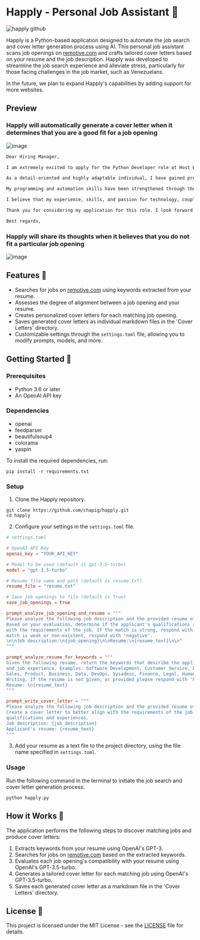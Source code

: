 # Happly - Personal Job Assistant 🤖
![happly github](https://github.com/chapig/happly/assets/46666572/5cd6980b-13e5-4952-9084-e4e10245f685)

Happly is a Python-based application designed to automate the job search and cover letter generation process using AI. This personal job assistant scans job openings on [remotive.com](https://remotive.com/) and crafts tailored cover letters based on your resume and the job description. Happly was developed to streamline the job search experience and alleviate stress, particularly for those facing challenges in the job market, such as Venezuelans.

In the future, we plan to expand Happly's capabilities by adding support for more websites.

## Preview

### Happly will automatically generate a cover letter when it determines that you are a good fit for a job opening
![image](https://github.com/chapig/happly/assets/46666572/7ba5c4e1-f2ac-4740-b0cd-11549b22746f)

```markdown
Dear Hiring Manager,

I am extremely excited to apply for the Python Developer role at Host Wise. The opportunity to add a relevant touch of technology, automation and AI integration to traditional tourism and estate markets resonates with my passions and experience. As a multilingual IT Analyst and Software Developer with a strong background in data analysis, software development, and CRM implementation, I believe I will bring tremendous value to Host Wise's mission to transform the industry of vacation rentals and real estate investment.

As a detail-oriented and highly adaptable individual, I have gained proficiency in programming languages such as Python, Julia, and JavaScript, as well as multiple operating systems and cloud services. This has allowed me to gather and analyze relevant data for businesses and continuously improve its processes by automating and digitalizing them. Additionally, I have experience querying databases like MySQL or PostgreSQL and creating personalized back-office communications to provide property owners with full overviews of their assets and return on investment.

My programming and automation skills have been strengthened through the implementation of Zoho CRM by leveraging Zapier, Python, Zoho Workflows, and Zoho Blueprints to streamline business processes at IP Immigration Pros Inc. Contributing to the largest Latin American NFT project at Philon Group, I developed and deployed multiple Discord bots using the Python Wrapper API for enhanced user engagement and managed client referrals through SQLite, among other tasks.

I believe that my experience, skills, and passion for technology, coupled with my driven attitude and ability to innovate, make me a strong candidate for the role at Host Wise. I am not only willing to learn new skills but also passionate about doing so. The opportunity to work remotely with a flexible schedule and a supportive team that values impact, being data and experiment-driven, and having fun while doing it is an added bonus that demonstrates Host Wise's commitment to ensuring its team members have a healthy work-life balance.

Thank you for considering my application for this role. I look forward to the opportunity to contribute my skills and experience to Host Wise.

Best regards,
```

### Happly will share its thoughts when it believes that you do not fit a particular job opening
![image](https://github.com/chapig/happly/assets/46666572/f8362298-20c9-4c1f-828c-d1478a0c89bd)


## Features 🌟

- Searches for jobs on [remotive.com](https://remotive.com/) using keywords extracted from your resume.
- Assesses the degree of alignment between a job opening and your resume.
- Creates personalized cover letters for each matching job opening.
- Saves generated cover letters as individual markdown files in the 'Cover Letters' directory.
- Customizable settings through the `settings.toml` file, allowing you to modify prompts, models, and more.

## Getting Started 🚀

### Prerequisites

- Python 3.6 or later
- An OpenAI API key

### Dependencies

- openai
- feedparser
- beautifulsoup4
- colorama
- yaspin

To install the required dependencies, run:

```
pip install -r requirements.txt
```

### Setup

1. Clone the Happly repository.

```
git clone https://github.com/chapig/happly.git
cd happly
```

2. Configure your settings in the `settings.toml` file.

```toml
# settings.toml

# OpenAI API Key
openai_key = "YOUR_API_KEY"

# Model to be used (default is gpt-3.5-turbo)
model = "gpt-3.5-turbo"

# Resume file name and path (default is resume.txt)
resume_file = "resume.txt"

# Save job openings to file (default is True)
save_job_openings = true

prompt_analyze_job_opening_and_resume = """
Please analyze the following job description and the provided resume of an applicant.
Based on your evaluation, determine if the applicant's qualifications and experience align
with the requirements of the job. If the match is strong, respond with 'positive'. If the
match is weak or non-existent, respond with 'negative'.
\n\nJob description:\n{job_opening}\n\nResume:\n{resume_text}\n\n"
"""

prompt_analyze_resume_for_keywords = """
Given the following resume, return the keywords that describe the applicant's skills,
and job experience. Examples: Software Development, Customer Service, Design Marketing,
Sales, Product, Business, Data, DevOps, Sysadmin, Finance, Legal, Human Resources, QA,
Writing. If the resume is not given, or provided please respond with 'No resume provided'
Resume: \n{resume_text}
"""

prompt_write_cover_letter = """
Please analyze the following job description and the provided resume of an applicant.
Create a cover letter to better align with the requirements of the job, highlighting relevant
qualifications and experiences.
Job description: {job_description}
Applicant's resume: {resume_text}
"""
```

3. Add your resume as a text file to the project directory, using the file name specified in `settings.toml`.

### Usage

Run the following command in the terminal to initiate the job search and cover letter generation process:

```
python happly.py
```

## How it Works 🧠

The application performs the following steps to discover matching jobs and produce cover letters:

1. Extracts keywords from your resume using OpenAI's GPT-3.
2. Searches for jobs on [remotive.com](https://remotive.com/) based on the extracted keywords.
3. Evaluates each job opening's compatibility with your resume using OpenAI's GPT-3.5-turbo.
4. Generates a tailored cover letter for each matching job using OpenAI's GPT-3.5-turbo.
5. Saves each generated cover letter as a markdown file in the 'Cover Letters' directory.

## License 📄

This project is licensed under the MIT License - see the [LICENSE](LICENSE) file for details.
